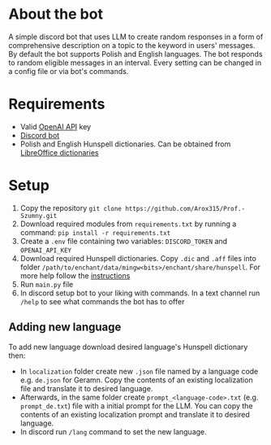 # About the bot
A simple discord bot that uses LLM to create random responses in a form of comprehensive description on a topic to the keyword in users' messages.
By default the bot supports Polish and English languages.
The bot responds to random eligible messages in an interval. Every setting can be changed in a config file or via bot's commands.

# Requirements
- Valid [OpenAI API](https://platform.openai.com/docs/overview) key 
- [Discord bot](https://discord.com/developers)
- Polish and English Hunspell dictionaries. Can be obtained from [LibreOffice dictionaries](https://github.com/LibreOffice/dictionaries)

# Setup
1. Copy the repository `git clone https://github.com/Arox315/Prof.-Szumny.git`
2. Download required modules from `requirements.txt` by running a command: `pip install -r requirements.txt`
3. Create a `.env` file containing two variables: `DISCORD_TOKEN` and `OPENAI_API_KEY`
4. Download required Hunspell dictionaries. Copy `.dic` and `.aff` files into folder `/path/to/enchant/data/mingw<bits>/enchant/share/hunspell`. For more help follow the [instructions](https://pyenchant.github.io/pyenchant/install.html)
5. Run `main.py` file
6. In discord setup bot to your liking with commands. In a text channel run `/help` to see what commands the bot has to offer

## Adding new language
To add new language download desired language's Hunspell dictionary then:
* In `localization` folder create new `.json` file named by a language code e.g. `de.json` for Geramn. Copy the contents of an existing localization file and translate it to desired language.
* Afterwards, in the same folder create `prompt_<language-code>.txt` (e.g. `prompt_de.txt`) file with a initial prompt for the LLM. You can copy the contents of an existing localization prompt and translate it to desired language.
* In discord run `/lang` command to set the new language.
